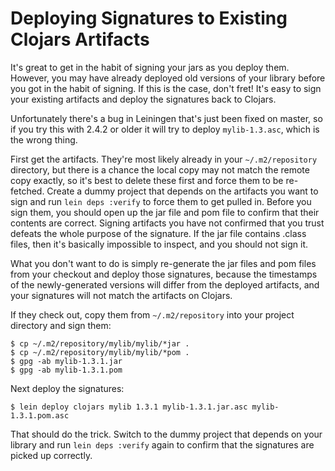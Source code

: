 # Deploying Signatures to Existing Clojars Artifacts

It's great to get in the habit of signing your jars as you deploy
them. However, you may have already deployed old versions of your
library before you got in the habit of signing. If this is the case,
don't fret! It's easy to sign your existing artifacts and deploy the
signatures back to Clojars.

Unfortunately there's a bug in Leiningen that's just been fixed on
master, so if you try this with 2.4.2 or older it will try to deploy
`mylib-1.3.asc`, which is the wrong thing.

First get the artifacts. They're most likely already in your
`~/.m2/repository` directory, but there is a chance the local copy may
not match the remote copy exactly, so it's best to delete these first
and force them to be re-fetched. Create a dummy project that depends
on the artifacts you want to sign and run `lein deps :verify` to force
them to get pulled in. Before you sign them, you should open up the
jar file and pom file to confirm that their contents are
correct. Signing artifacts you have not confirmed that you trust
defeats the whole purpose of the signature. If the jar file contains
.class files, then it's basically impossible to inspect, and you
should not sign it.

What you don't want to do is simply re-generate the jar files and pom
files from your checkout and deploy those signatures, because the
timestamps of the newly-generated versions will differ from the
deployed artifacts, and your signatures will not match the artifacts
on Clojars.

If they check out, copy them from `~/.m2/repository` into your project
directory and sign them:

```
$ cp ~/.m2/repository/mylib/mylib/*jar .
$ cp ~/.m2/repository/mylib/mylib/*pom .
$ gpg -ab mylib-1.3.1.jar
$ gpg -ab mylib-1.3.1.pom
```

Next deploy the signatures:

```
$ lein deploy clojars mylib 1.3.1 mylib-1.3.1.jar.asc mylib-1.3.1.pom.asc
```

That should do the trick. Switch to the dummy project that depends on
your library and run `lein deps :verify` again to confirm that the
signatures are picked up correctly.
